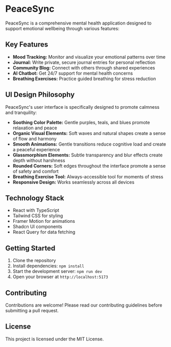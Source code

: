 
# PeaceSync

PeaceSync is a comprehensive mental health application designed to support emotional wellbeing through various features:

## Key Features

- **Mood Tracking:** Monitor and visualize your emotional patterns over time
- **Journal:** Write private, secure journal entries for personal reflection
- **Community Blog:** Connect with others through shared experiences
- **AI Chatbot:** Get 24/7 support for mental health concerns
- **Breathing Exercises:** Practice guided breathing for stress reduction

## UI Design Philosophy

PeaceSync's user interface is specifically designed to promote calmness and tranquility:

- **Soothing Color Palette:** Gentle purples, teals, and blues promote relaxation and peace
- **Organic Visual Elements:** Soft waves and natural shapes create a sense of flow and harmony
- **Smooth Animations:** Gentle transitions reduce cognitive load and create a peaceful experience
- **Glassmorphism Elements:** Subtle transparency and blur effects create depth without harshness
- **Rounded Corners:** Soft edges throughout the interface promote a sense of safety and comfort
- **Breathing Exercise Tool:** Always-accessible tool for moments of stress
- **Responsive Design:** Works seamlessly across all devices

## Technology Stack

- React with TypeScript
- Tailwind CSS for styling
- Framer Motion for animations
- Shadcn UI components
- React Query for data fetching

## Getting Started

1. Clone the repository
2. Install dependencies: `npm install`
3. Start the development server: `npm run dev`
4. Open your browser at `http://localhost:5173`

## Contributing

Contributions are welcome! Please read our contributing guidelines before submitting a pull request.

## License

This project is licensed under the MIT License.
